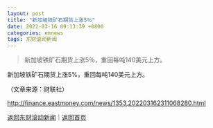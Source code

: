 ```yaml
---
layout: post
title: "新加坡铁矿石期货上涨5％"
date: 2022-03-16 09:13:39 +0800
categories: emnews
tags: 东财滚动新闻
---
```

> 新加坡铁矿石期货上涨5％，重回每吨140美元上方。

<p>新加坡铁矿石期货上涨5%，重回每吨140美元上方。</p><p class="em_media">（文章来源：财联社）</p>

<http://finance.eastmoney.com/news/1353,202203162311068280.html>

[返回东财滚动新闻](//finews.withounder.com/emnews/)｜[返回首页](//finews.withounder.com/)